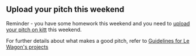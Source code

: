 ## Upload your pitch this weekend

Reminder - you have some homework this weekend and you need to [upload your pitch on kitt](https://kitt.lewagon.com/camps/<user.batch_slug>/products) this weekend.

For further details about what makes a good pitch, refer to [Guidelines for Le Wagon's projects](https://github.com/lewagon/product#pitches)
